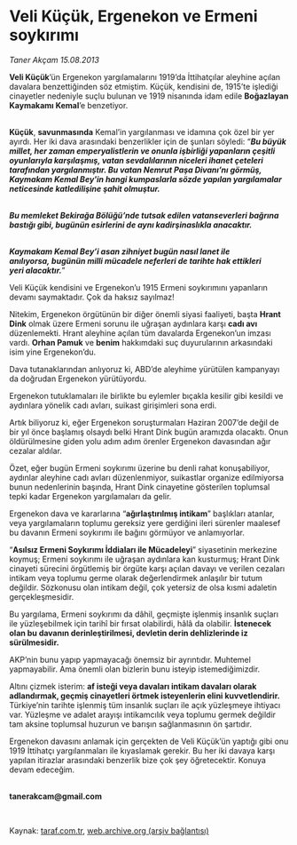 # Veli Küçük, Ergenekon ve Ermeni soykırımı

*Taner Akçam 15.08.2013*

<div class="yazi"><p><b>Veli Küçük</b>’ün Ergenekon yargılamalarını 1919’da İttihatçılar aleyhine açılan davalara benzettiğinden söz etmiştim. Küçük, kendisini de, 1915’te işlediği cinayetler nedeniyle suçlu bulunan ve 1919 nisanında idam edile <b>Boğazlayan Kaymakamı Kemal</b>’e benzetiyor.</p>
<p><b><br/>Küçük</b>, <b>savunmasında</b> Kemal’in yargılanması ve idamına çok özel bir yer ayırdı. Her iki dava arasındaki benzerlikler için de şunları söyledi: “<b><i>Bu büyük millet, her zaman emperyalistlerin ve onunla işbirliği yapanların çeşitli oyunlarıyla karşılaşmış, vatan sevdalılarının niceleri ihanet çeteleri tarafından yargılanmıştır. Bu vatan Nemrut Paşa Divanı’nı görmüş, Kaymakam Kemal Bey'in hangi kumpaslarla sözde yapılan yargılamalar neticesinde katledilişine şahit olmuştur.</i></b></p>
<p><b><i><br/>Bu memleket Bekirağa Bölüğü’nde tutsak edilen vatanseverleri bağrına bastığı gibi, bugünün esirlerini de aynı kadirşinaslıkla anacaktır.</i></b><b><i></i></b></p>
<p><b><i><br/>Kaymakam Kemal Bey’i asan zihniyet bugün nasıl lanet ile anılıyorsa, bugünün milli mücadele neferleri de tarihte hak ettikleri yeri alacaktır.</i></b>”</p>
<p>Veli Küçük kendisini ve Ergenekon’u 1915 Ermeni soykırımını yapanların devamı saymaktadır. Çok da haksız sayılmaz!</p>
<p>Nitekim, Ergenekon örgütünün bir diğer önemli siyasi faaliyeti, başta <b>Hrant Dink</b> olmak üzere Ermeni sorunu ile uğraşan aydınlara karşı <b>cadı avı</b> düzenlemekti. Hrant aleyhine açılan tüm davalarda Ergenekon’un imzası vardı. <b>Orhan Pamuk</b> ve <b>benim</b> hakkımdaki suç duyurularının arkasındaki isim yine Ergenekon’du.</p>
<p>Dava tutanaklarından anlıyoruz ki, ABD’de aleyhime yürütülen kampanyayı da doğrudan Ergenekon yürütüyordu.</p>
<p>Ergenekon tutuklamaları ile birlikte bu eylemler bıçakla kesilir gibi kesildi ve aydınlara yönelik cadı avları, suikast girişimleri sona erdi.</p>
<p>Artık biliyoruz ki, eğer Ergenekon soruşturmaları Haziran 2007’de değil de bir yıl önce başlamış olsaydı belki Hrant Dink bugün aramızda olacaktı. Onun öldürülmesine giden yolu adım adım örenler Ergenekon davasından ağır cezalar aldılar.</p>
<p>Özet, eğer bugün Ermeni soykırımı üzerine bu denli rahat konuşabiliyor, aydınlar aleyhine cadı avları düzenlenmiyor, suikastlar organize edilmiyorsa bunun nedenlerinin başında, Hrant Dink cinayetine gösterilen toplumsal tepki kadar Ergenekon yargılamaları da gelir.</p>
<p>Ergenekon dava ve kararlarına “<b>ağırlaştırılmış intikam</b>” başlıkları atanlar, veya yargılamaların toplumu gereksiz yere gerdiğini ileri sürenler maalesef bu davanın Ermeni soykırımı ile bağını görmüyor ve anlamıyorlar.</p>
<p>“<b>Asılsız Ermeni Soykırımı İddiaları ile Mücadeleyi</b>” siyasetinin merkezine koymuş; Ermeni soykırımı ile uğraşan aydınlara kan kusturmuş; Hrant Dink cinayeti sürecini örgütlemiş bir örgüte karşı açılan davayı ve verilen cezaları intikam veya toplumu germe olarak değerlendirmek anlaşılır bir tutum değildir. Sözkonusu olan intikam değil, çok yetersiz de olsa kısmi adaletin gerçekleşmesidir.</p>
<p>Bu yargılama, Ermeni soykırımı da dâhil, geçmişte işlenmiş insanlık suçları ile yüzleşebilmek için tarihî bir fırsat olabilirdi, hâlâ da olabilir. <b>İstenecek olan bu davanın derinleştirilmesi, devletin derin dehlizlerinde iz sürülmesidir.</b></p>
<p>AKP’nin bunu yapıp yapmayacağı önemsiz bir ayrıntıdır. Muhtemel yapmayabilir. Ama önemli olan bizlerin bunu isteyip istemediğimizdir.</p>
<p>Altını çizmek isterim: <b>af isteği veya davaları intikam davaları olarak adlandırmak, geçmiş cinayetleri örtmek isteyenlerin elini kuvvetlendirir.</b> Türkiye’nin tarihte işlenmiş tüm insanlık suçları ile açık yüzleşmeye ihtiyacı var. Yüzleşme ve adalet arayışı intikamcılık veya toplumu germek değildir tam aksine toplumsal huzurun ve barışın sağlanmasının ön şartıdır.</p>
<p>Ergenekon davasını anlamak için gerçekten de Veli Küçük’ün yaptığı gibi onu 1919 İttihatçı yargılanmaları ile kıyaslamak gerekir. Bu her iki davaya karşı yapılan itirazlar arasındaki benzerlik bize çok şey öğretecektir. Konuya devam edeceğim.</p><b>
<p><br/>tanerakcam@gmail.com</p>
<p></p></b> 
</div>

Kaynak: [taraf.com.tr](http://www.taraf.com.tr:80/taner-akcam/makale-veli-kucuk-ergenekon-ve-ermeni-soykirimi.htm), [web.archive.org (arşiv bağlantısı)](http://web.archive.org/web/20130817203548/http://www.taraf.com.tr:80/taner-akcam/makale-veli-kucuk-ergenekon-ve-ermeni-soykirimi.htm)
